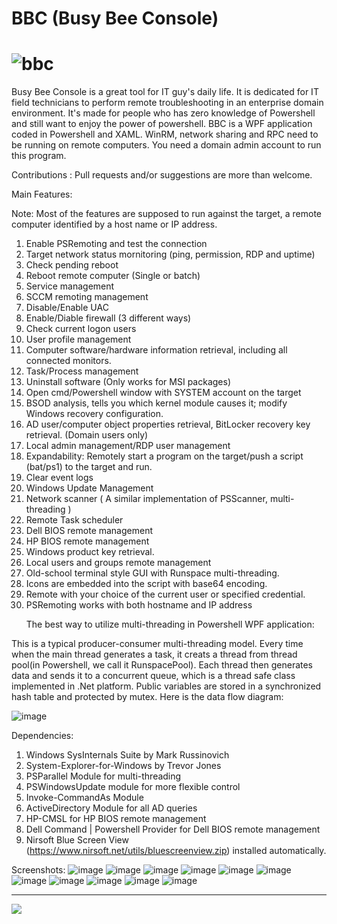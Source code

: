 # BBC (Busy Bee Console)
![bbc](https://user-images.githubusercontent.com/57880343/144734094-ded457c6-3f07-4dd9-b5f1-012e3d3d9d5f.png)
============================================================================
Busy Bee Console is a great tool for IT guy's daily life.
It is dedicated for IT field technicians to perform remote troubleshooting in an enterprise domain environment. It's made for people who has zero knowledge of Powershell and still want to enjoy the power of powershell.
BBC is a WPF application coded in Powershell and XAML. WinRM, network sharing and RPC need to be running on remote computers. You need a domain admin account to run this program.

Contributions : Pull requests and/or suggestions are more than welcome.

Main Features:

Note: Most of the features are supposed to run against the target, a remote computer identified by a host name or IP address.

1. Enable PSRemoting and test the connection
2. Target network status mornitoring (ping, permission, RDP and uptime)
3. Check pending reboot
4. Reboot remote computer (Single or batch)
5. Service management
6. SCCM remoting management
7. Disable/Enable UAC
8. Enable/Diable firewall (3 different ways)
9. Check current logon users
10. User profile management
11. Computer software/hardware information retrieval, including all connected monitors.
12. Task/Process management
13. Uninstall software (Only works for MSI packages)
14. Open cmd/Powershell window with SYSTEM account on the target
15. BSOD analysis, tells you which kernel module causes it; modify Windows recovery configuration.
16. AD user/computer object properties retrieval, BitLocker recovery key retrieval. (Domain users only)
17. Local admin management/RDP user management
18. Expandability: Remotely start a program on the target/push a script (bat/ps1) to the target and run.
19. Clear event logs
20. Windows Update Management
21. Network scanner ( A similar implementation of PSScanner, multi-threading )
22. Remote Task scheduler
23. Dell BIOS remote management
24. HP BIOS remote management
25. Windows product key retrieval.
26. Local users and groups remote management
27. Old-school terminal style GUI with Runspace multi-threading.
28. Icons are embedded into the script with base64 encoding.
29. Remote with your choice of the current user or specified credential.
30. PSRemoting works with both hostname and IP address

<UL>The best way to utilize multi-threading in Powershell WPF application:</UL>

This is a typical producer-consumer multi-threading model. Every time when the main thread generates a task, it creats a thread from thread pool(in Powershell, we call it RunspacePool). Each thread then generates data and sends it to a concurrent queue, which is a thread safe class implemented in .Net platform. Public variables are stored in a synchronized hash table and protected by mutex. Here is the data flow diagram:

![image](https://user-images.githubusercontent.com/57880343/147320742-a74e9ec7-6131-464c-8cae-26bb0d4bf6d3.png)

Dependencies:
1. Windows SysInternals Suite by Mark Russinovich
2. System-Explorer-for-Windows by Trevor Jones
3. PSParallel Module for multi-threading
4. PSWindowsUpdate module for more flexible control
5. Invoke-CommandAs Module
6. ActiveDirectory Module for all AD queries
7. HP-CMSL for HP BIOS remote management
8. Dell Command | Powershell Provider for Dell BIOS remote management
9. Nirsoft Blue Screen View (https://www.nirsoft.net/utils/bluescreenview.zip) installed automatically.

Screenshots:
![image](https://user-images.githubusercontent.com/57880343/147308510-e490ad56-1cea-4260-95a6-492ddb344725.png)
![image](https://user-images.githubusercontent.com/57880343/147308573-323579f9-4313-4ac2-a2b8-b8de8ca793b7.png)
![image](https://user-images.githubusercontent.com/57880343/147308991-c052e11b-0ab4-42de-bff6-5f41173d1ad4.png)
![image](https://user-images.githubusercontent.com/57880343/147309085-c9830edd-bdf0-475f-804e-fb834f555055.png)
![image](https://user-images.githubusercontent.com/57880343/147309179-d9131bec-1e51-4ea7-9f3f-63962634c4f1.png)
![image](https://user-images.githubusercontent.com/57880343/147309308-0e1719ac-f0d0-40ab-987a-2929f373a373.png)
![image](https://user-images.githubusercontent.com/57880343/147309535-77ea062b-dddd-4ecc-9b67-029e67707dee.png)
![image](https://user-images.githubusercontent.com/57880343/147309763-47279efd-23f2-4652-a16c-bce47cc62f58.png)
![image](https://user-images.githubusercontent.com/57880343/147309906-2e1cce7b-a379-4fca-8a92-de84944cd058.png)
![image](https://user-images.githubusercontent.com/57880343/147309946-a7d40b61-25a7-4da3-abc7-5fbeede793a2.png)
![image](https://user-images.githubusercontent.com/57880343/147310032-49a6a1a6-3393-48aa-a459-f6f8f23fc85b.png)

---------------
![](https://komarev.com/ghpvc/?username=MeCRO-DEV&color=green)
